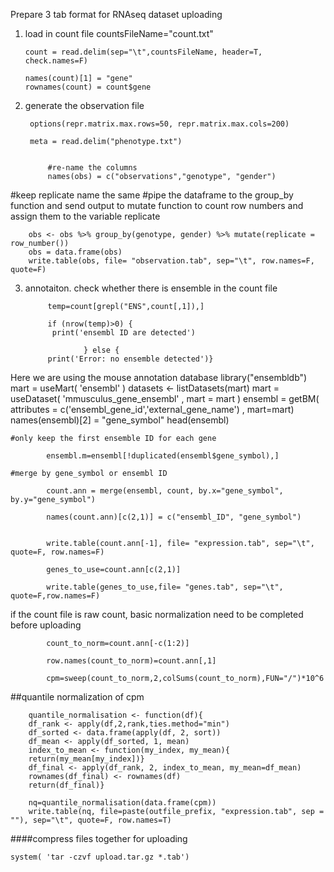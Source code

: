 Prepare 3 tab format for RNAseq dataset uploading


 1. load in count file
	 countsFileName="count.txt"
 
		count = read.delim(sep="\t",countsFileName, header=T, check.names=F)

		names(count)[1] = "gene"
		rownames(count) = count$gene


2. generate the observation file


		options(repr.matrix.max.rows=50, repr.matrix.max.cols=200)

		meta = read.delim("phenotype.txt")


			#re-name the columns
			names(obs) = c("observations","genotype", "gender")


#keep replicate name the same
#pipe the dataframe to the group_by function and send output to mutate function to count row numbers and assign them to the variable replicate

		obs <- obs %>% group_by(genotype, gender) %>% mutate(replicate = row_number())
		obs = data.frame(obs)
		write.table(obs, file= "observation.tab", sep="\t", row.names=F, quote=F)




3. annotaiton. check whether there is ensemble in the count file

			temp=count[grepl("ENS",count[,1]),]
			
			if (nrow(temp)>0) {
 			 print('ensembl ID are detected')

					} else {
  			print('Error: no ensemble detected')}


 Here we are using the mouse annotation database
	library("ensembldb")
			mart = useMart( 'ensembl' )
			datasets <- listDatasets(mart)
			mart = useDataset( 'mmusculus_gene_ensembl' , mart = mart )
			ensembl = getBM( attributes = c('ensembl_gene_id','external_gene_name') , mart=mart)
			names(ensembl)[2] = "gene_symbol"
			head(ensembl)

	#only keep the first ensemble ID for each gene

			ensembl.m=ensembl[!duplicated(ensembl$gene_symbol),]

	#merge by gene_symbol or ensembl ID 

			count.ann = merge(ensembl, count, by.x="gene_symbol", by.y="gene_symbol")

			names(count.ann)[c(2,1)] = c("ensembl_ID", "gene_symbol")


			write.table(count.ann[-1], file= "expression.tab", sep="\t", quote=F, row.names=F)

			genes_to_use=count.ann[c(2,1)]
	
			write.table(genes_to_use,file= "genes.tab", sep="\t", quote=F,row.names=F)


if the count file is raw count, basic normalization need to be completed before uploading

			count_to_norm=count.ann[-c(1:2)]

			row.names(count_to_norm)=count.ann[,1]

			cpm=sweep(count_to_norm,2,colSums(count_to_norm),FUN="/")*10^6


##quantile normalization of cpm

		quantile_normalisation <- function(df){
  		df_rank <- apply(df,2,rank,ties.method="min")
  		df_sorted <- data.frame(apply(df, 2, sort))
  		df_mean <- apply(df_sorted, 1, mean)
  		index_to_mean <- function(my_index, my_mean){
    	return(my_mean[my_index])}
  		df_final <- apply(df_rank, 2, index_to_mean, my_mean=df_mean)
  		rownames(df_final) <- rownames(df)
  		return(df_final)}
   	
		nq=quantile_normalisation(data.frame(cpm))
		write.table(nq, file=paste(outfile_prefix, "expression.tab", sep = ""), sep="\t", quote=F, row.names=T)


####compress files together for uploading
 
 	system( 'tar -czvf upload.tar.gz *.tab')

